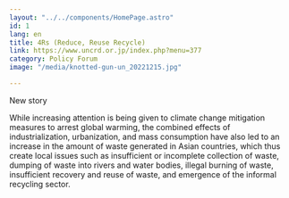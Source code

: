 ```yaml
---
layout: "../../components/HomePage.astro"
id: 1
lang: en
title: 4Rs (Reduce, Reuse Recycle)
link: https://www.uncrd.or.jp/index.php?menu=377
category: Policy Forum
image: "/media/knotted-gun-un_20221215.jpg"

---
```

New story

While increasing attention is being given to climate change mitigation measures to arrest global warming, the combined effects of industrialization, urbanization, and mass consumption have also led to an increase in the amount of waste generated in Asian countries, which thus create local issues such as insufficient or incomplete collection of waste, dumping of waste into rivers and water bodies, illegal burning of waste, insufficient recovery and reuse of waste, and emergence of the informal recycling sector.